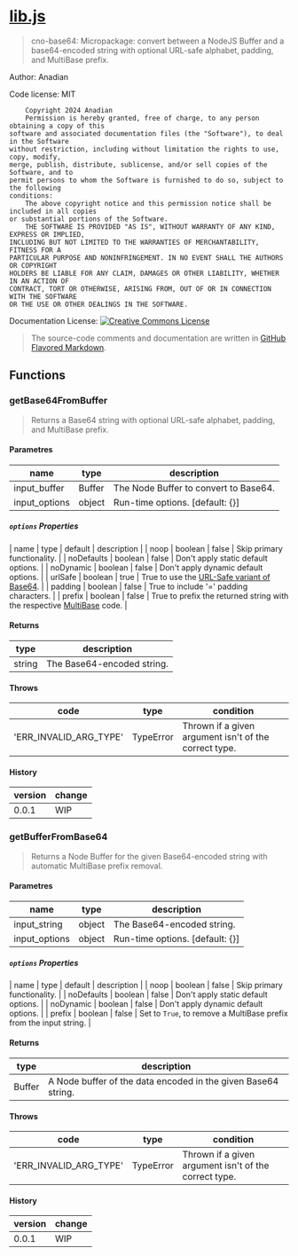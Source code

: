 
# [lib.js](src/lib.js)
> cno-base64: Micropackage: convert between a NodeJS Buffer and a base64-encoded string with optional URL-safe alphabet, padding, and MultiBase prefix.

Author: Anadian

Code license: MIT
```
	Copyright 2024 Anadian
	Permission is hereby granted, free of charge, to any person obtaining a copy of this 
software and associated documentation files (the "Software"), to deal in the Software 
without restriction, including without limitation the rights to use, copy, modify, 
merge, publish, distribute, sublicense, and/or sell copies of the Software, and to 
permit persons to whom the Software is furnished to do so, subject to the following 
conditions:
	The above copyright notice and this permission notice shall be included in all copies 
or substantial portions of the Software.
	THE SOFTWARE IS PROVIDED "AS IS", WITHOUT WARRANTY OF ANY KIND, EXPRESS OR IMPLIED, 
INCLUDING BUT NOT LIMITED TO THE WARRANTIES OF MERCHANTABILITY, FITNESS FOR A 
PARTICULAR PURPOSE AND NONINFRINGEMENT. IN NO EVENT SHALL THE AUTHORS OR COPYRIGHT 
HOLDERS BE LIABLE FOR ANY CLAIM, DAMAGES OR OTHER LIABILITY, WHETHER IN AN ACTION OF 
CONTRACT, TORT OR OTHERWISE, ARISING FROM, OUT OF OR IN CONNECTION WITH THE SOFTWARE 
OR THE USE OR OTHER DEALINGS IN THE SOFTWARE.
```
Documentation License: [![Creative Commons License](https://i.creativecommons.org/l/by-sa/4.0/88x31.png)](http://creativecommons.org/licenses/by-sa/4.0/)
> The source-code comments and documentation are written in [GitHub Flavored Markdown](https://github.github.com/gfm/).


## Functions

### getBase64FromBuffer
> Returns a Base64 string with optional URL-safe alphabet, padding, and MultiBase prefix.

#### Parametres
| name | type | description |
| --- | --- | --- |
| input_buffer | Buffer | The Node Buffer to convert to Base64.  |
| input_options | object | Run-time options. \[default: {}\] |

##### `options` Properties
| name | type | default | description |
| noop | boolean | false | Skip primary functionality. |
| noDefaults | boolean | false | Don't apply static default options. |
| noDynamic | boolean | false | Don't apply dynamic default options. |
| urlSafe | boolean | true | True to use the [URL-Safe variant of Base64](https://datatracker.ietf.org/doc/html/rfc4648.html#section-5). |
| padding | boolean | false | True to include '=' padding characters. |
| prefix | boolean | false | True to prefix the returned string with the respective [MultiBase](https://github.com/multiformats/multibase) code. |

#### Returns
| type | description |
| --- | --- |
| string | The Base64-encoded string. |

#### Throws
| code | type | condition |
| --- | --- | --- |
| 'ERR_INVALID_ARG_TYPE' | TypeError | Thrown if a given argument isn't of the correct type. |

#### History
| version | change |
| --- | --- |
| 0.0.1 | WIP |


### getBufferFromBase64
> Returns a Node Buffer for the given Base64-encoded string with automatic MultiBase prefix removal.

#### Parametres
| name | type | description |
| --- | --- | --- |
| input_string | object | The Base64-encoded string.  |
| input_options | object | Run-time options. \[default: {}\] |

##### `options` Properties
| name | type | default | description |
| noop | boolean | false | Skip primary functionality. |
| noDefaults | boolean | false | Don't apply static default options. |
| noDynamic | boolean | false | Don't apply dynamic default options. |
| prefix | boolean | false | Set to `True`, to remove a MultiBase prefix from the input string. |

#### Returns
| type | description |
| --- | --- |
| Buffer | A Node buffer of the data encoded in the given Base64 string. |

#### Throws
| code | type | condition |
| --- | --- | --- |
| 'ERR_INVALID_ARG_TYPE' | TypeError | Thrown if a given argument isn't of the correct type. |

#### History
| version | change |
| --- | --- |
| 0.0.1 | WIP |

